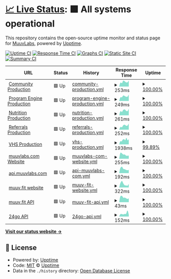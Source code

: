 # [📈 Live Status](https://muuvlabs-upptime.github.io/muuvlabs-upptime/): <!--live status--> **🟩 All systems operational**

This repository contains the open-source uptime monitor and status page for [MuuvLabs](https://muuvlabs.com), powered by [Upptime](https://github.com/upptime/upptime).

[![Uptime CI](https://github.com/muuvlabs-upptime/muuvlabs-upptime/workflows/Uptime%20CI/badge.svg)](https://github.com/muuvlabs-upptime/muuvlabs-upptime/actions?query=workflow%3A%22Uptime+CI%22)
[![Response Time CI](https://github.com/muuvlabs-upptime/muuvlabs-upptime/workflows/Response%20Time%20CI/badge.svg)](https://github.com/muuvlabs-upptime/muuvlabs-upptime/actions?query=workflow%3A%22Response+Time+CI%22)
[![Graphs CI](https://github.com/muuvlabs-upptime/muuvlabs-upptime/workflows/Graphs%20CI/badge.svg)](https://github.com/muuvlabs-upptime/muuvlabs-upptime/actions?query=workflow%3A%22Graphs+CI%22)
[![Static Site CI](https://github.com/muuvlabs-upptime/muuvlabs-upptime/workflows/Static%20Site%20CI/badge.svg)](https://github.com/muuvlabs-upptime/muuvlabs-upptime/actions?query=workflow%3A%22Static+Site+CI%22)
[![Summary CI](https://github.com/muuvlabs-upptime/muuvlabs-upptime/workflows/Summary%20CI/badge.svg)](https://github.com/muuvlabs-upptime/muuvlabs-upptime/actions?query=workflow%3A%22Summary+CI%22)

<!--start: status pages-->
<!-- This summary is generated by Upptime (https://github.com/upptime/upptime) -->
<!-- Do not edit this manually, your changes will be overwritten -->
<!-- prettier-ignore -->
| URL | Status | History | Response Time | Uptime |
| --- | ------ | ------- | ------------- | ------ |
| <img alt="" src="https://icons.duckduckgo.com/ip3/community.sebrands.com.ico" height="13"> [Community Production](https://community.sebrands.com/community/_healthz) | 🟩 Up | [community-production.yml](https://github.com/muuvlabs-upptime/muuvlabs-upptime/commits/HEAD/history/community-production.yml) | <details><summary><img alt="Response time graph" src="./graphs/community-production/response-time-week.png" height="20"> 253ms</summary><br><a href="https://muuvlabs-upptime.github.io/muuvlabs-upptime/history/community-production"><img alt="Response time 298" src="https://img.shields.io/endpoint?url=https%3A%2F%2Fraw.githubusercontent.com%2Fmuuvlabs-upptime%2Fmuuvlabs-upptime%2FHEAD%2Fapi%2Fcommunity-production%2Fresponse-time.json"></a><br><a href="https://muuvlabs-upptime.github.io/muuvlabs-upptime/history/community-production"><img alt="24-hour response time 321" src="https://img.shields.io/endpoint?url=https%3A%2F%2Fraw.githubusercontent.com%2Fmuuvlabs-upptime%2Fmuuvlabs-upptime%2FHEAD%2Fapi%2Fcommunity-production%2Fresponse-time-day.json"></a><br><a href="https://muuvlabs-upptime.github.io/muuvlabs-upptime/history/community-production"><img alt="7-day response time 253" src="https://img.shields.io/endpoint?url=https%3A%2F%2Fraw.githubusercontent.com%2Fmuuvlabs-upptime%2Fmuuvlabs-upptime%2FHEAD%2Fapi%2Fcommunity-production%2Fresponse-time-week.json"></a><br><a href="https://muuvlabs-upptime.github.io/muuvlabs-upptime/history/community-production"><img alt="30-day response time 281" src="https://img.shields.io/endpoint?url=https%3A%2F%2Fraw.githubusercontent.com%2Fmuuvlabs-upptime%2Fmuuvlabs-upptime%2FHEAD%2Fapi%2Fcommunity-production%2Fresponse-time-month.json"></a><br><a href="https://muuvlabs-upptime.github.io/muuvlabs-upptime/history/community-production"><img alt="1-year response time 298" src="https://img.shields.io/endpoint?url=https%3A%2F%2Fraw.githubusercontent.com%2Fmuuvlabs-upptime%2Fmuuvlabs-upptime%2FHEAD%2Fapi%2Fcommunity-production%2Fresponse-time-year.json"></a></details> | <details><summary><a href="https://muuvlabs-upptime.github.io/muuvlabs-upptime/history/community-production">100.00%</a></summary><a href="https://muuvlabs-upptime.github.io/muuvlabs-upptime/history/community-production"><img alt="All-time uptime 100.00%" src="https://img.shields.io/endpoint?url=https%3A%2F%2Fraw.githubusercontent.com%2Fmuuvlabs-upptime%2Fmuuvlabs-upptime%2FHEAD%2Fapi%2Fcommunity-production%2Fuptime.json"></a><br><a href="https://muuvlabs-upptime.github.io/muuvlabs-upptime/history/community-production"><img alt="24-hour uptime 100.00%" src="https://img.shields.io/endpoint?url=https%3A%2F%2Fraw.githubusercontent.com%2Fmuuvlabs-upptime%2Fmuuvlabs-upptime%2FHEAD%2Fapi%2Fcommunity-production%2Fuptime-day.json"></a><br><a href="https://muuvlabs-upptime.github.io/muuvlabs-upptime/history/community-production"><img alt="7-day uptime 100.00%" src="https://img.shields.io/endpoint?url=https%3A%2F%2Fraw.githubusercontent.com%2Fmuuvlabs-upptime%2Fmuuvlabs-upptime%2FHEAD%2Fapi%2Fcommunity-production%2Fuptime-week.json"></a><br><a href="https://muuvlabs-upptime.github.io/muuvlabs-upptime/history/community-production"><img alt="30-day uptime 100.00%" src="https://img.shields.io/endpoint?url=https%3A%2F%2Fraw.githubusercontent.com%2Fmuuvlabs-upptime%2Fmuuvlabs-upptime%2FHEAD%2Fapi%2Fcommunity-production%2Fuptime-month.json"></a><br><a href="https://muuvlabs-upptime.github.io/muuvlabs-upptime/history/community-production"><img alt="1-year uptime 100.00%" src="https://img.shields.io/endpoint?url=https%3A%2F%2Fraw.githubusercontent.com%2Fmuuvlabs-upptime%2Fmuuvlabs-upptime%2FHEAD%2Fapi%2Fcommunity-production%2Fuptime-year.json"></a></details>
| <img alt="" src="https://icons.duckduckgo.com/ip3/pe.sebrands.com.ico" height="13"> [Program Engine Production](https://pe.sebrands.com/pe/_healthz) | 🟩 Up | [program-engine-production.yml](https://github.com/muuvlabs-upptime/muuvlabs-upptime/commits/HEAD/history/program-engine-production.yml) | <details><summary><img alt="Response time graph" src="./graphs/program-engine-production/response-time-week.png" height="20"> 249ms</summary><br><a href="https://muuvlabs-upptime.github.io/muuvlabs-upptime/history/program-engine-production"><img alt="Response time 332" src="https://img.shields.io/endpoint?url=https%3A%2F%2Fraw.githubusercontent.com%2Fmuuvlabs-upptime%2Fmuuvlabs-upptime%2FHEAD%2Fapi%2Fprogram-engine-production%2Fresponse-time.json"></a><br><a href="https://muuvlabs-upptime.github.io/muuvlabs-upptime/history/program-engine-production"><img alt="24-hour response time 338" src="https://img.shields.io/endpoint?url=https%3A%2F%2Fraw.githubusercontent.com%2Fmuuvlabs-upptime%2Fmuuvlabs-upptime%2FHEAD%2Fapi%2Fprogram-engine-production%2Fresponse-time-day.json"></a><br><a href="https://muuvlabs-upptime.github.io/muuvlabs-upptime/history/program-engine-production"><img alt="7-day response time 249" src="https://img.shields.io/endpoint?url=https%3A%2F%2Fraw.githubusercontent.com%2Fmuuvlabs-upptime%2Fmuuvlabs-upptime%2FHEAD%2Fapi%2Fprogram-engine-production%2Fresponse-time-week.json"></a><br><a href="https://muuvlabs-upptime.github.io/muuvlabs-upptime/history/program-engine-production"><img alt="30-day response time 282" src="https://img.shields.io/endpoint?url=https%3A%2F%2Fraw.githubusercontent.com%2Fmuuvlabs-upptime%2Fmuuvlabs-upptime%2FHEAD%2Fapi%2Fprogram-engine-production%2Fresponse-time-month.json"></a><br><a href="https://muuvlabs-upptime.github.io/muuvlabs-upptime/history/program-engine-production"><img alt="1-year response time 332" src="https://img.shields.io/endpoint?url=https%3A%2F%2Fraw.githubusercontent.com%2Fmuuvlabs-upptime%2Fmuuvlabs-upptime%2FHEAD%2Fapi%2Fprogram-engine-production%2Fresponse-time-year.json"></a></details> | <details><summary><a href="https://muuvlabs-upptime.github.io/muuvlabs-upptime/history/program-engine-production">100.00%</a></summary><a href="https://muuvlabs-upptime.github.io/muuvlabs-upptime/history/program-engine-production"><img alt="All-time uptime 100.00%" src="https://img.shields.io/endpoint?url=https%3A%2F%2Fraw.githubusercontent.com%2Fmuuvlabs-upptime%2Fmuuvlabs-upptime%2FHEAD%2Fapi%2Fprogram-engine-production%2Fuptime.json"></a><br><a href="https://muuvlabs-upptime.github.io/muuvlabs-upptime/history/program-engine-production"><img alt="24-hour uptime 100.00%" src="https://img.shields.io/endpoint?url=https%3A%2F%2Fraw.githubusercontent.com%2Fmuuvlabs-upptime%2Fmuuvlabs-upptime%2FHEAD%2Fapi%2Fprogram-engine-production%2Fuptime-day.json"></a><br><a href="https://muuvlabs-upptime.github.io/muuvlabs-upptime/history/program-engine-production"><img alt="7-day uptime 100.00%" src="https://img.shields.io/endpoint?url=https%3A%2F%2Fraw.githubusercontent.com%2Fmuuvlabs-upptime%2Fmuuvlabs-upptime%2FHEAD%2Fapi%2Fprogram-engine-production%2Fuptime-week.json"></a><br><a href="https://muuvlabs-upptime.github.io/muuvlabs-upptime/history/program-engine-production"><img alt="30-day uptime 100.00%" src="https://img.shields.io/endpoint?url=https%3A%2F%2Fraw.githubusercontent.com%2Fmuuvlabs-upptime%2Fmuuvlabs-upptime%2FHEAD%2Fapi%2Fprogram-engine-production%2Fuptime-month.json"></a><br><a href="https://muuvlabs-upptime.github.io/muuvlabs-upptime/history/program-engine-production"><img alt="1-year uptime 100.00%" src="https://img.shields.io/endpoint?url=https%3A%2F%2Fraw.githubusercontent.com%2Fmuuvlabs-upptime%2Fmuuvlabs-upptime%2FHEAD%2Fapi%2Fprogram-engine-production%2Fuptime-year.json"></a></details>
| <img alt="" src="https://icons.duckduckgo.com/ip3/nutrition.sebrands.com.ico" height="13"> [Nutrition Production](https://nutrition.sebrands.com/nutrition/_healthz) | 🟩 Up | [nutrition-production.yml](https://github.com/muuvlabs-upptime/muuvlabs-upptime/commits/HEAD/history/nutrition-production.yml) | <details><summary><img alt="Response time graph" src="./graphs/nutrition-production/response-time-week.png" height="20"> 261ms</summary><br><a href="https://muuvlabs-upptime.github.io/muuvlabs-upptime/history/nutrition-production"><img alt="Response time 317" src="https://img.shields.io/endpoint?url=https%3A%2F%2Fraw.githubusercontent.com%2Fmuuvlabs-upptime%2Fmuuvlabs-upptime%2FHEAD%2Fapi%2Fnutrition-production%2Fresponse-time.json"></a><br><a href="https://muuvlabs-upptime.github.io/muuvlabs-upptime/history/nutrition-production"><img alt="24-hour response time 350" src="https://img.shields.io/endpoint?url=https%3A%2F%2Fraw.githubusercontent.com%2Fmuuvlabs-upptime%2Fmuuvlabs-upptime%2FHEAD%2Fapi%2Fnutrition-production%2Fresponse-time-day.json"></a><br><a href="https://muuvlabs-upptime.github.io/muuvlabs-upptime/history/nutrition-production"><img alt="7-day response time 261" src="https://img.shields.io/endpoint?url=https%3A%2F%2Fraw.githubusercontent.com%2Fmuuvlabs-upptime%2Fmuuvlabs-upptime%2FHEAD%2Fapi%2Fnutrition-production%2Fresponse-time-week.json"></a><br><a href="https://muuvlabs-upptime.github.io/muuvlabs-upptime/history/nutrition-production"><img alt="30-day response time 285" src="https://img.shields.io/endpoint?url=https%3A%2F%2Fraw.githubusercontent.com%2Fmuuvlabs-upptime%2Fmuuvlabs-upptime%2FHEAD%2Fapi%2Fnutrition-production%2Fresponse-time-month.json"></a><br><a href="https://muuvlabs-upptime.github.io/muuvlabs-upptime/history/nutrition-production"><img alt="1-year response time 317" src="https://img.shields.io/endpoint?url=https%3A%2F%2Fraw.githubusercontent.com%2Fmuuvlabs-upptime%2Fmuuvlabs-upptime%2FHEAD%2Fapi%2Fnutrition-production%2Fresponse-time-year.json"></a></details> | <details><summary><a href="https://muuvlabs-upptime.github.io/muuvlabs-upptime/history/nutrition-production">100.00%</a></summary><a href="https://muuvlabs-upptime.github.io/muuvlabs-upptime/history/nutrition-production"><img alt="All-time uptime 99.99%" src="https://img.shields.io/endpoint?url=https%3A%2F%2Fraw.githubusercontent.com%2Fmuuvlabs-upptime%2Fmuuvlabs-upptime%2FHEAD%2Fapi%2Fnutrition-production%2Fuptime.json"></a><br><a href="https://muuvlabs-upptime.github.io/muuvlabs-upptime/history/nutrition-production"><img alt="24-hour uptime 100.00%" src="https://img.shields.io/endpoint?url=https%3A%2F%2Fraw.githubusercontent.com%2Fmuuvlabs-upptime%2Fmuuvlabs-upptime%2FHEAD%2Fapi%2Fnutrition-production%2Fuptime-day.json"></a><br><a href="https://muuvlabs-upptime.github.io/muuvlabs-upptime/history/nutrition-production"><img alt="7-day uptime 100.00%" src="https://img.shields.io/endpoint?url=https%3A%2F%2Fraw.githubusercontent.com%2Fmuuvlabs-upptime%2Fmuuvlabs-upptime%2FHEAD%2Fapi%2Fnutrition-production%2Fuptime-week.json"></a><br><a href="https://muuvlabs-upptime.github.io/muuvlabs-upptime/history/nutrition-production"><img alt="30-day uptime 100.00%" src="https://img.shields.io/endpoint?url=https%3A%2F%2Fraw.githubusercontent.com%2Fmuuvlabs-upptime%2Fmuuvlabs-upptime%2FHEAD%2Fapi%2Fnutrition-production%2Fuptime-month.json"></a><br><a href="https://muuvlabs-upptime.github.io/muuvlabs-upptime/history/nutrition-production"><img alt="1-year uptime 99.99%" src="https://img.shields.io/endpoint?url=https%3A%2F%2Fraw.githubusercontent.com%2Fmuuvlabs-upptime%2Fmuuvlabs-upptime%2FHEAD%2Fapi%2Fnutrition-production%2Fuptime-year.json"></a></details>
| <img alt="" src="https://icons.duckduckgo.com/ip3/referrals.sebrands.com.ico" height="13"> [Referrals Production](https://referrals.sebrands.com/referrals/scripts/landing.js) | 🟩 Up | [referrals-production.yml](https://github.com/muuvlabs-upptime/muuvlabs-upptime/commits/HEAD/history/referrals-production.yml) | <details><summary><img alt="Response time graph" src="./graphs/referrals-production/response-time-week.png" height="20"> 252ms</summary><br><a href="https://muuvlabs-upptime.github.io/muuvlabs-upptime/history/referrals-production"><img alt="Response time 336" src="https://img.shields.io/endpoint?url=https%3A%2F%2Fraw.githubusercontent.com%2Fmuuvlabs-upptime%2Fmuuvlabs-upptime%2FHEAD%2Fapi%2Freferrals-production%2Fresponse-time.json"></a><br><a href="https://muuvlabs-upptime.github.io/muuvlabs-upptime/history/referrals-production"><img alt="24-hour response time 375" src="https://img.shields.io/endpoint?url=https%3A%2F%2Fraw.githubusercontent.com%2Fmuuvlabs-upptime%2Fmuuvlabs-upptime%2FHEAD%2Fapi%2Freferrals-production%2Fresponse-time-day.json"></a><br><a href="https://muuvlabs-upptime.github.io/muuvlabs-upptime/history/referrals-production"><img alt="7-day response time 252" src="https://img.shields.io/endpoint?url=https%3A%2F%2Fraw.githubusercontent.com%2Fmuuvlabs-upptime%2Fmuuvlabs-upptime%2FHEAD%2Fapi%2Freferrals-production%2Fresponse-time-week.json"></a><br><a href="https://muuvlabs-upptime.github.io/muuvlabs-upptime/history/referrals-production"><img alt="30-day response time 293" src="https://img.shields.io/endpoint?url=https%3A%2F%2Fraw.githubusercontent.com%2Fmuuvlabs-upptime%2Fmuuvlabs-upptime%2FHEAD%2Fapi%2Freferrals-production%2Fresponse-time-month.json"></a><br><a href="https://muuvlabs-upptime.github.io/muuvlabs-upptime/history/referrals-production"><img alt="1-year response time 336" src="https://img.shields.io/endpoint?url=https%3A%2F%2Fraw.githubusercontent.com%2Fmuuvlabs-upptime%2Fmuuvlabs-upptime%2FHEAD%2Fapi%2Freferrals-production%2Fresponse-time-year.json"></a></details> | <details><summary><a href="https://muuvlabs-upptime.github.io/muuvlabs-upptime/history/referrals-production">100.00%</a></summary><a href="https://muuvlabs-upptime.github.io/muuvlabs-upptime/history/referrals-production"><img alt="All-time uptime 99.94%" src="https://img.shields.io/endpoint?url=https%3A%2F%2Fraw.githubusercontent.com%2Fmuuvlabs-upptime%2Fmuuvlabs-upptime%2FHEAD%2Fapi%2Freferrals-production%2Fuptime.json"></a><br><a href="https://muuvlabs-upptime.github.io/muuvlabs-upptime/history/referrals-production"><img alt="24-hour uptime 100.00%" src="https://img.shields.io/endpoint?url=https%3A%2F%2Fraw.githubusercontent.com%2Fmuuvlabs-upptime%2Fmuuvlabs-upptime%2FHEAD%2Fapi%2Freferrals-production%2Fuptime-day.json"></a><br><a href="https://muuvlabs-upptime.github.io/muuvlabs-upptime/history/referrals-production"><img alt="7-day uptime 100.00%" src="https://img.shields.io/endpoint?url=https%3A%2F%2Fraw.githubusercontent.com%2Fmuuvlabs-upptime%2Fmuuvlabs-upptime%2FHEAD%2Fapi%2Freferrals-production%2Fuptime-week.json"></a><br><a href="https://muuvlabs-upptime.github.io/muuvlabs-upptime/history/referrals-production"><img alt="30-day uptime 100.00%" src="https://img.shields.io/endpoint?url=https%3A%2F%2Fraw.githubusercontent.com%2Fmuuvlabs-upptime%2Fmuuvlabs-upptime%2FHEAD%2Fapi%2Freferrals-production%2Fuptime-month.json"></a><br><a href="https://muuvlabs-upptime.github.io/muuvlabs-upptime/history/referrals-production"><img alt="1-year uptime 99.94%" src="https://img.shields.io/endpoint?url=https%3A%2F%2Fraw.githubusercontent.com%2Fmuuvlabs-upptime%2Fmuuvlabs-upptime%2FHEAD%2Fapi%2Freferrals-production%2Fuptime-year.json"></a></details>
| <img alt="" src="https://icons.duckduckgo.com/ip3/vhs.sebrands.com.ico" height="13"> [VHS Production](https://vhs.sebrands.com/vhs/episodes) | 🟩 Up | [vhs-production.yml](https://github.com/muuvlabs-upptime/muuvlabs-upptime/commits/HEAD/history/vhs-production.yml) | <details><summary><img alt="Response time graph" src="./graphs/vhs-production/response-time-week.png" height="20"> 1938ms</summary><br><a href="https://muuvlabs-upptime.github.io/muuvlabs-upptime/history/vhs-production"><img alt="Response time 377" src="https://img.shields.io/endpoint?url=https%3A%2F%2Fraw.githubusercontent.com%2Fmuuvlabs-upptime%2Fmuuvlabs-upptime%2FHEAD%2Fapi%2Fvhs-production%2Fresponse-time.json"></a><br><a href="https://muuvlabs-upptime.github.io/muuvlabs-upptime/history/vhs-production"><img alt="24-hour response time 5521" src="https://img.shields.io/endpoint?url=https%3A%2F%2Fraw.githubusercontent.com%2Fmuuvlabs-upptime%2Fmuuvlabs-upptime%2FHEAD%2Fapi%2Fvhs-production%2Fresponse-time-day.json"></a><br><a href="https://muuvlabs-upptime.github.io/muuvlabs-upptime/history/vhs-production"><img alt="7-day response time 1938" src="https://img.shields.io/endpoint?url=https%3A%2F%2Fraw.githubusercontent.com%2Fmuuvlabs-upptime%2Fmuuvlabs-upptime%2FHEAD%2Fapi%2Fvhs-production%2Fresponse-time-week.json"></a><br><a href="https://muuvlabs-upptime.github.io/muuvlabs-upptime/history/vhs-production"><img alt="30-day response time 847" src="https://img.shields.io/endpoint?url=https%3A%2F%2Fraw.githubusercontent.com%2Fmuuvlabs-upptime%2Fmuuvlabs-upptime%2FHEAD%2Fapi%2Fvhs-production%2Fresponse-time-month.json"></a><br><a href="https://muuvlabs-upptime.github.io/muuvlabs-upptime/history/vhs-production"><img alt="1-year response time 377" src="https://img.shields.io/endpoint?url=https%3A%2F%2Fraw.githubusercontent.com%2Fmuuvlabs-upptime%2Fmuuvlabs-upptime%2FHEAD%2Fapi%2Fvhs-production%2Fresponse-time-year.json"></a></details> | <details><summary><a href="https://muuvlabs-upptime.github.io/muuvlabs-upptime/history/vhs-production">99.89%</a></summary><a href="https://muuvlabs-upptime.github.io/muuvlabs-upptime/history/vhs-production"><img alt="All-time uptime 100.00%" src="https://img.shields.io/endpoint?url=https%3A%2F%2Fraw.githubusercontent.com%2Fmuuvlabs-upptime%2Fmuuvlabs-upptime%2FHEAD%2Fapi%2Fvhs-production%2Fuptime.json"></a><br><a href="https://muuvlabs-upptime.github.io/muuvlabs-upptime/history/vhs-production"><img alt="24-hour uptime 99.22%" src="https://img.shields.io/endpoint?url=https%3A%2F%2Fraw.githubusercontent.com%2Fmuuvlabs-upptime%2Fmuuvlabs-upptime%2FHEAD%2Fapi%2Fvhs-production%2Fuptime-day.json"></a><br><a href="https://muuvlabs-upptime.github.io/muuvlabs-upptime/history/vhs-production"><img alt="7-day uptime 99.89%" src="https://img.shields.io/endpoint?url=https%3A%2F%2Fraw.githubusercontent.com%2Fmuuvlabs-upptime%2Fmuuvlabs-upptime%2FHEAD%2Fapi%2Fvhs-production%2Fuptime-week.json"></a><br><a href="https://muuvlabs-upptime.github.io/muuvlabs-upptime/history/vhs-production"><img alt="30-day uptime 99.97%" src="https://img.shields.io/endpoint?url=https%3A%2F%2Fraw.githubusercontent.com%2Fmuuvlabs-upptime%2Fmuuvlabs-upptime%2FHEAD%2Fapi%2Fvhs-production%2Fuptime-month.json"></a><br><a href="https://muuvlabs-upptime.github.io/muuvlabs-upptime/history/vhs-production"><img alt="1-year uptime 100.00%" src="https://img.shields.io/endpoint?url=https%3A%2F%2Fraw.githubusercontent.com%2Fmuuvlabs-upptime%2Fmuuvlabs-upptime%2FHEAD%2Fapi%2Fvhs-production%2Fuptime-year.json"></a></details>
| <img alt="" src="https://icons.duckduckgo.com/ip3/muuvlabs.com.ico" height="13"> [muuvlabs.com Website](https://muuvlabs.com/) | 🟩 Up | [muuvlabs-com-website.yml](https://github.com/muuvlabs-upptime/muuvlabs-upptime/commits/HEAD/history/muuvlabs-com-website.yml) | <details><summary><img alt="Response time graph" src="./graphs/muuvlabs-com-website/response-time-week.png" height="20"> 255ms</summary><br><a href="https://muuvlabs-upptime.github.io/muuvlabs-upptime/history/muuvlabs-com-website"><img alt="Response time 268" src="https://img.shields.io/endpoint?url=https%3A%2F%2Fraw.githubusercontent.com%2Fmuuvlabs-upptime%2Fmuuvlabs-upptime%2FHEAD%2Fapi%2Fmuuvlabs-com-website%2Fresponse-time.json"></a><br><a href="https://muuvlabs-upptime.github.io/muuvlabs-upptime/history/muuvlabs-com-website"><img alt="24-hour response time 194" src="https://img.shields.io/endpoint?url=https%3A%2F%2Fraw.githubusercontent.com%2Fmuuvlabs-upptime%2Fmuuvlabs-upptime%2FHEAD%2Fapi%2Fmuuvlabs-com-website%2Fresponse-time-day.json"></a><br><a href="https://muuvlabs-upptime.github.io/muuvlabs-upptime/history/muuvlabs-com-website"><img alt="7-day response time 255" src="https://img.shields.io/endpoint?url=https%3A%2F%2Fraw.githubusercontent.com%2Fmuuvlabs-upptime%2Fmuuvlabs-upptime%2FHEAD%2Fapi%2Fmuuvlabs-com-website%2Fresponse-time-week.json"></a><br><a href="https://muuvlabs-upptime.github.io/muuvlabs-upptime/history/muuvlabs-com-website"><img alt="30-day response time 270" src="https://img.shields.io/endpoint?url=https%3A%2F%2Fraw.githubusercontent.com%2Fmuuvlabs-upptime%2Fmuuvlabs-upptime%2FHEAD%2Fapi%2Fmuuvlabs-com-website%2Fresponse-time-month.json"></a><br><a href="https://muuvlabs-upptime.github.io/muuvlabs-upptime/history/muuvlabs-com-website"><img alt="1-year response time 268" src="https://img.shields.io/endpoint?url=https%3A%2F%2Fraw.githubusercontent.com%2Fmuuvlabs-upptime%2Fmuuvlabs-upptime%2FHEAD%2Fapi%2Fmuuvlabs-com-website%2Fresponse-time-year.json"></a></details> | <details><summary><a href="https://muuvlabs-upptime.github.io/muuvlabs-upptime/history/muuvlabs-com-website">100.00%</a></summary><a href="https://muuvlabs-upptime.github.io/muuvlabs-upptime/history/muuvlabs-com-website"><img alt="All-time uptime 100.00%" src="https://img.shields.io/endpoint?url=https%3A%2F%2Fraw.githubusercontent.com%2Fmuuvlabs-upptime%2Fmuuvlabs-upptime%2FHEAD%2Fapi%2Fmuuvlabs-com-website%2Fuptime.json"></a><br><a href="https://muuvlabs-upptime.github.io/muuvlabs-upptime/history/muuvlabs-com-website"><img alt="24-hour uptime 100.00%" src="https://img.shields.io/endpoint?url=https%3A%2F%2Fraw.githubusercontent.com%2Fmuuvlabs-upptime%2Fmuuvlabs-upptime%2FHEAD%2Fapi%2Fmuuvlabs-com-website%2Fuptime-day.json"></a><br><a href="https://muuvlabs-upptime.github.io/muuvlabs-upptime/history/muuvlabs-com-website"><img alt="7-day uptime 100.00%" src="https://img.shields.io/endpoint?url=https%3A%2F%2Fraw.githubusercontent.com%2Fmuuvlabs-upptime%2Fmuuvlabs-upptime%2FHEAD%2Fapi%2Fmuuvlabs-com-website%2Fuptime-week.json"></a><br><a href="https://muuvlabs-upptime.github.io/muuvlabs-upptime/history/muuvlabs-com-website"><img alt="30-day uptime 100.00%" src="https://img.shields.io/endpoint?url=https%3A%2F%2Fraw.githubusercontent.com%2Fmuuvlabs-upptime%2Fmuuvlabs-upptime%2FHEAD%2Fapi%2Fmuuvlabs-com-website%2Fuptime-month.json"></a><br><a href="https://muuvlabs-upptime.github.io/muuvlabs-upptime/history/muuvlabs-com-website"><img alt="1-year uptime 100.00%" src="https://img.shields.io/endpoint?url=https%3A%2F%2Fraw.githubusercontent.com%2Fmuuvlabs-upptime%2Fmuuvlabs-upptime%2FHEAD%2Fapi%2Fmuuvlabs-com-website%2Fuptime-year.json"></a></details>
| <img alt="" src="https://icons.duckduckgo.com/ip3/api.muuvlabs.com.ico" height="13"> [api.muuvlabs.com](https://api.muuvlabs.com/) | 🟩 Up | [api-muuvlabs-com.yml](https://github.com/muuvlabs-upptime/muuvlabs-upptime/commits/HEAD/history/api-muuvlabs-com.yml) | <details><summary><img alt="Response time graph" src="./graphs/api-muuvlabs-com/response-time-week.png" height="20"> 192ms</summary><br><a href="https://muuvlabs-upptime.github.io/muuvlabs-upptime/history/api-muuvlabs-com"><img alt="Response time 197" src="https://img.shields.io/endpoint?url=https%3A%2F%2Fraw.githubusercontent.com%2Fmuuvlabs-upptime%2Fmuuvlabs-upptime%2FHEAD%2Fapi%2Fapi-muuvlabs-com%2Fresponse-time.json"></a><br><a href="https://muuvlabs-upptime.github.io/muuvlabs-upptime/history/api-muuvlabs-com"><img alt="24-hour response time 147" src="https://img.shields.io/endpoint?url=https%3A%2F%2Fraw.githubusercontent.com%2Fmuuvlabs-upptime%2Fmuuvlabs-upptime%2FHEAD%2Fapi%2Fapi-muuvlabs-com%2Fresponse-time-day.json"></a><br><a href="https://muuvlabs-upptime.github.io/muuvlabs-upptime/history/api-muuvlabs-com"><img alt="7-day response time 192" src="https://img.shields.io/endpoint?url=https%3A%2F%2Fraw.githubusercontent.com%2Fmuuvlabs-upptime%2Fmuuvlabs-upptime%2FHEAD%2Fapi%2Fapi-muuvlabs-com%2Fresponse-time-week.json"></a><br><a href="https://muuvlabs-upptime.github.io/muuvlabs-upptime/history/api-muuvlabs-com"><img alt="30-day response time 198" src="https://img.shields.io/endpoint?url=https%3A%2F%2Fraw.githubusercontent.com%2Fmuuvlabs-upptime%2Fmuuvlabs-upptime%2FHEAD%2Fapi%2Fapi-muuvlabs-com%2Fresponse-time-month.json"></a><br><a href="https://muuvlabs-upptime.github.io/muuvlabs-upptime/history/api-muuvlabs-com"><img alt="1-year response time 197" src="https://img.shields.io/endpoint?url=https%3A%2F%2Fraw.githubusercontent.com%2Fmuuvlabs-upptime%2Fmuuvlabs-upptime%2FHEAD%2Fapi%2Fapi-muuvlabs-com%2Fresponse-time-year.json"></a></details> | <details><summary><a href="https://muuvlabs-upptime.github.io/muuvlabs-upptime/history/api-muuvlabs-com">100.00%</a></summary><a href="https://muuvlabs-upptime.github.io/muuvlabs-upptime/history/api-muuvlabs-com"><img alt="All-time uptime 100.00%" src="https://img.shields.io/endpoint?url=https%3A%2F%2Fraw.githubusercontent.com%2Fmuuvlabs-upptime%2Fmuuvlabs-upptime%2FHEAD%2Fapi%2Fapi-muuvlabs-com%2Fuptime.json"></a><br><a href="https://muuvlabs-upptime.github.io/muuvlabs-upptime/history/api-muuvlabs-com"><img alt="24-hour uptime 100.00%" src="https://img.shields.io/endpoint?url=https%3A%2F%2Fraw.githubusercontent.com%2Fmuuvlabs-upptime%2Fmuuvlabs-upptime%2FHEAD%2Fapi%2Fapi-muuvlabs-com%2Fuptime-day.json"></a><br><a href="https://muuvlabs-upptime.github.io/muuvlabs-upptime/history/api-muuvlabs-com"><img alt="7-day uptime 100.00%" src="https://img.shields.io/endpoint?url=https%3A%2F%2Fraw.githubusercontent.com%2Fmuuvlabs-upptime%2Fmuuvlabs-upptime%2FHEAD%2Fapi%2Fapi-muuvlabs-com%2Fuptime-week.json"></a><br><a href="https://muuvlabs-upptime.github.io/muuvlabs-upptime/history/api-muuvlabs-com"><img alt="30-day uptime 100.00%" src="https://img.shields.io/endpoint?url=https%3A%2F%2Fraw.githubusercontent.com%2Fmuuvlabs-upptime%2Fmuuvlabs-upptime%2FHEAD%2Fapi%2Fapi-muuvlabs-com%2Fuptime-month.json"></a><br><a href="https://muuvlabs-upptime.github.io/muuvlabs-upptime/history/api-muuvlabs-com"><img alt="1-year uptime 100.00%" src="https://img.shields.io/endpoint?url=https%3A%2F%2Fraw.githubusercontent.com%2Fmuuvlabs-upptime%2Fmuuvlabs-upptime%2FHEAD%2Fapi%2Fapi-muuvlabs-com%2Fuptime-year.json"></a></details>
| <img alt="" src="https://icons.duckduckgo.com/ip3/muuv.fit.ico" height="13"> [muuv.fit website](https://muuv.fit/) | 🟩 Up | [muuv-fit-website.yml](https://github.com/muuvlabs-upptime/muuvlabs-upptime/commits/HEAD/history/muuv-fit-website.yml) | <details><summary><img alt="Response time graph" src="./graphs/muuv-fit-website/response-time-week.png" height="20"> 322ms</summary><br><a href="https://muuvlabs-upptime.github.io/muuvlabs-upptime/history/muuv-fit-website"><img alt="Response time 364" src="https://img.shields.io/endpoint?url=https%3A%2F%2Fraw.githubusercontent.com%2Fmuuvlabs-upptime%2Fmuuvlabs-upptime%2FHEAD%2Fapi%2Fmuuv-fit-website%2Fresponse-time.json"></a><br><a href="https://muuvlabs-upptime.github.io/muuvlabs-upptime/history/muuv-fit-website"><img alt="24-hour response time 315" src="https://img.shields.io/endpoint?url=https%3A%2F%2Fraw.githubusercontent.com%2Fmuuvlabs-upptime%2Fmuuvlabs-upptime%2FHEAD%2Fapi%2Fmuuv-fit-website%2Fresponse-time-day.json"></a><br><a href="https://muuvlabs-upptime.github.io/muuvlabs-upptime/history/muuv-fit-website"><img alt="7-day response time 322" src="https://img.shields.io/endpoint?url=https%3A%2F%2Fraw.githubusercontent.com%2Fmuuvlabs-upptime%2Fmuuvlabs-upptime%2FHEAD%2Fapi%2Fmuuv-fit-website%2Fresponse-time-week.json"></a><br><a href="https://muuvlabs-upptime.github.io/muuvlabs-upptime/history/muuv-fit-website"><img alt="30-day response time 387" src="https://img.shields.io/endpoint?url=https%3A%2F%2Fraw.githubusercontent.com%2Fmuuvlabs-upptime%2Fmuuvlabs-upptime%2FHEAD%2Fapi%2Fmuuv-fit-website%2Fresponse-time-month.json"></a><br><a href="https://muuvlabs-upptime.github.io/muuvlabs-upptime/history/muuv-fit-website"><img alt="1-year response time 364" src="https://img.shields.io/endpoint?url=https%3A%2F%2Fraw.githubusercontent.com%2Fmuuvlabs-upptime%2Fmuuvlabs-upptime%2FHEAD%2Fapi%2Fmuuv-fit-website%2Fresponse-time-year.json"></a></details> | <details><summary><a href="https://muuvlabs-upptime.github.io/muuvlabs-upptime/history/muuv-fit-website">100.00%</a></summary><a href="https://muuvlabs-upptime.github.io/muuvlabs-upptime/history/muuv-fit-website"><img alt="All-time uptime 99.99%" src="https://img.shields.io/endpoint?url=https%3A%2F%2Fraw.githubusercontent.com%2Fmuuvlabs-upptime%2Fmuuvlabs-upptime%2FHEAD%2Fapi%2Fmuuv-fit-website%2Fuptime.json"></a><br><a href="https://muuvlabs-upptime.github.io/muuvlabs-upptime/history/muuv-fit-website"><img alt="24-hour uptime 100.00%" src="https://img.shields.io/endpoint?url=https%3A%2F%2Fraw.githubusercontent.com%2Fmuuvlabs-upptime%2Fmuuvlabs-upptime%2FHEAD%2Fapi%2Fmuuv-fit-website%2Fuptime-day.json"></a><br><a href="https://muuvlabs-upptime.github.io/muuvlabs-upptime/history/muuv-fit-website"><img alt="7-day uptime 100.00%" src="https://img.shields.io/endpoint?url=https%3A%2F%2Fraw.githubusercontent.com%2Fmuuvlabs-upptime%2Fmuuvlabs-upptime%2FHEAD%2Fapi%2Fmuuv-fit-website%2Fuptime-week.json"></a><br><a href="https://muuvlabs-upptime.github.io/muuvlabs-upptime/history/muuv-fit-website"><img alt="30-day uptime 100.00%" src="https://img.shields.io/endpoint?url=https%3A%2F%2Fraw.githubusercontent.com%2Fmuuvlabs-upptime%2Fmuuvlabs-upptime%2FHEAD%2Fapi%2Fmuuv-fit-website%2Fuptime-month.json"></a><br><a href="https://muuvlabs-upptime.github.io/muuvlabs-upptime/history/muuv-fit-website"><img alt="1-year uptime 99.99%" src="https://img.shields.io/endpoint?url=https%3A%2F%2Fraw.githubusercontent.com%2Fmuuvlabs-upptime%2Fmuuvlabs-upptime%2FHEAD%2Fapi%2Fmuuv-fit-website%2Fuptime-year.json"></a></details>
| <img alt="" src="https://icons.duckduckgo.com/ip3/muuv.fit.ico" height="13"> [muuv.fit API](https://muuv.fit/api/users/me) | 🟩 Up | [muuv-fit-api.yml](https://github.com/muuvlabs-upptime/muuvlabs-upptime/commits/HEAD/history/muuv-fit-api.yml) | <details><summary><img alt="Response time graph" src="./graphs/muuv-fit-api/response-time-week.png" height="20"> 43ms</summary><br><a href="https://muuvlabs-upptime.github.io/muuvlabs-upptime/history/muuv-fit-api"><img alt="Response time 58" src="https://img.shields.io/endpoint?url=https%3A%2F%2Fraw.githubusercontent.com%2Fmuuvlabs-upptime%2Fmuuvlabs-upptime%2FHEAD%2Fapi%2Fmuuv-fit-api%2Fresponse-time.json"></a><br><a href="https://muuvlabs-upptime.github.io/muuvlabs-upptime/history/muuv-fit-api"><img alt="24-hour response time 35" src="https://img.shields.io/endpoint?url=https%3A%2F%2Fraw.githubusercontent.com%2Fmuuvlabs-upptime%2Fmuuvlabs-upptime%2FHEAD%2Fapi%2Fmuuv-fit-api%2Fresponse-time-day.json"></a><br><a href="https://muuvlabs-upptime.github.io/muuvlabs-upptime/history/muuv-fit-api"><img alt="7-day response time 43" src="https://img.shields.io/endpoint?url=https%3A%2F%2Fraw.githubusercontent.com%2Fmuuvlabs-upptime%2Fmuuvlabs-upptime%2FHEAD%2Fapi%2Fmuuv-fit-api%2Fresponse-time-week.json"></a><br><a href="https://muuvlabs-upptime.github.io/muuvlabs-upptime/history/muuv-fit-api"><img alt="30-day response time 43" src="https://img.shields.io/endpoint?url=https%3A%2F%2Fraw.githubusercontent.com%2Fmuuvlabs-upptime%2Fmuuvlabs-upptime%2FHEAD%2Fapi%2Fmuuv-fit-api%2Fresponse-time-month.json"></a><br><a href="https://muuvlabs-upptime.github.io/muuvlabs-upptime/history/muuv-fit-api"><img alt="1-year response time 58" src="https://img.shields.io/endpoint?url=https%3A%2F%2Fraw.githubusercontent.com%2Fmuuvlabs-upptime%2Fmuuvlabs-upptime%2FHEAD%2Fapi%2Fmuuv-fit-api%2Fresponse-time-year.json"></a></details> | <details><summary><a href="https://muuvlabs-upptime.github.io/muuvlabs-upptime/history/muuv-fit-api">100.00%</a></summary><a href="https://muuvlabs-upptime.github.io/muuvlabs-upptime/history/muuv-fit-api"><img alt="All-time uptime 100.00%" src="https://img.shields.io/endpoint?url=https%3A%2F%2Fraw.githubusercontent.com%2Fmuuvlabs-upptime%2Fmuuvlabs-upptime%2FHEAD%2Fapi%2Fmuuv-fit-api%2Fuptime.json"></a><br><a href="https://muuvlabs-upptime.github.io/muuvlabs-upptime/history/muuv-fit-api"><img alt="24-hour uptime 100.00%" src="https://img.shields.io/endpoint?url=https%3A%2F%2Fraw.githubusercontent.com%2Fmuuvlabs-upptime%2Fmuuvlabs-upptime%2FHEAD%2Fapi%2Fmuuv-fit-api%2Fuptime-day.json"></a><br><a href="https://muuvlabs-upptime.github.io/muuvlabs-upptime/history/muuv-fit-api"><img alt="7-day uptime 100.00%" src="https://img.shields.io/endpoint?url=https%3A%2F%2Fraw.githubusercontent.com%2Fmuuvlabs-upptime%2Fmuuvlabs-upptime%2FHEAD%2Fapi%2Fmuuv-fit-api%2Fuptime-week.json"></a><br><a href="https://muuvlabs-upptime.github.io/muuvlabs-upptime/history/muuv-fit-api"><img alt="30-day uptime 100.00%" src="https://img.shields.io/endpoint?url=https%3A%2F%2Fraw.githubusercontent.com%2Fmuuvlabs-upptime%2Fmuuvlabs-upptime%2FHEAD%2Fapi%2Fmuuv-fit-api%2Fuptime-month.json"></a><br><a href="https://muuvlabs-upptime.github.io/muuvlabs-upptime/history/muuv-fit-api"><img alt="1-year uptime 100.00%" src="https://img.shields.io/endpoint?url=https%3A%2F%2Fraw.githubusercontent.com%2Fmuuvlabs-upptime%2Fmuuvlabs-upptime%2FHEAD%2Fapi%2Fmuuv-fit-api%2Fuptime-year.json"></a></details>
| <img alt="" src="https://icons.duckduckgo.com/ip3/api.24go.co.ico" height="13"> [24go API](https://api.24go.co/users/me) | 🟩 Up | [24go-api.yml](https://github.com/muuvlabs-upptime/muuvlabs-upptime/commits/HEAD/history/24go-api.yml) | <details><summary><img alt="Response time graph" src="./graphs/24go-api/response-time-week.png" height="20"> 152ms</summary><br><a href="https://muuvlabs-upptime.github.io/muuvlabs-upptime/history/24go-api"><img alt="Response time 133" src="https://img.shields.io/endpoint?url=https%3A%2F%2Fraw.githubusercontent.com%2Fmuuvlabs-upptime%2Fmuuvlabs-upptime%2FHEAD%2Fapi%2F24go-api%2Fresponse-time.json"></a><br><a href="https://muuvlabs-upptime.github.io/muuvlabs-upptime/history/24go-api"><img alt="24-hour response time 93" src="https://img.shields.io/endpoint?url=https%3A%2F%2Fraw.githubusercontent.com%2Fmuuvlabs-upptime%2Fmuuvlabs-upptime%2FHEAD%2Fapi%2F24go-api%2Fresponse-time-day.json"></a><br><a href="https://muuvlabs-upptime.github.io/muuvlabs-upptime/history/24go-api"><img alt="7-day response time 152" src="https://img.shields.io/endpoint?url=https%3A%2F%2Fraw.githubusercontent.com%2Fmuuvlabs-upptime%2Fmuuvlabs-upptime%2FHEAD%2Fapi%2F24go-api%2Fresponse-time-week.json"></a><br><a href="https://muuvlabs-upptime.github.io/muuvlabs-upptime/history/24go-api"><img alt="30-day response time 136" src="https://img.shields.io/endpoint?url=https%3A%2F%2Fraw.githubusercontent.com%2Fmuuvlabs-upptime%2Fmuuvlabs-upptime%2FHEAD%2Fapi%2F24go-api%2Fresponse-time-month.json"></a><br><a href="https://muuvlabs-upptime.github.io/muuvlabs-upptime/history/24go-api"><img alt="1-year response time 133" src="https://img.shields.io/endpoint?url=https%3A%2F%2Fraw.githubusercontent.com%2Fmuuvlabs-upptime%2Fmuuvlabs-upptime%2FHEAD%2Fapi%2F24go-api%2Fresponse-time-year.json"></a></details> | <details><summary><a href="https://muuvlabs-upptime.github.io/muuvlabs-upptime/history/24go-api">100.00%</a></summary><a href="https://muuvlabs-upptime.github.io/muuvlabs-upptime/history/24go-api"><img alt="All-time uptime 100.00%" src="https://img.shields.io/endpoint?url=https%3A%2F%2Fraw.githubusercontent.com%2Fmuuvlabs-upptime%2Fmuuvlabs-upptime%2FHEAD%2Fapi%2F24go-api%2Fuptime.json"></a><br><a href="https://muuvlabs-upptime.github.io/muuvlabs-upptime/history/24go-api"><img alt="24-hour uptime 100.00%" src="https://img.shields.io/endpoint?url=https%3A%2F%2Fraw.githubusercontent.com%2Fmuuvlabs-upptime%2Fmuuvlabs-upptime%2FHEAD%2Fapi%2F24go-api%2Fuptime-day.json"></a><br><a href="https://muuvlabs-upptime.github.io/muuvlabs-upptime/history/24go-api"><img alt="7-day uptime 100.00%" src="https://img.shields.io/endpoint?url=https%3A%2F%2Fraw.githubusercontent.com%2Fmuuvlabs-upptime%2Fmuuvlabs-upptime%2FHEAD%2Fapi%2F24go-api%2Fuptime-week.json"></a><br><a href="https://muuvlabs-upptime.github.io/muuvlabs-upptime/history/24go-api"><img alt="30-day uptime 100.00%" src="https://img.shields.io/endpoint?url=https%3A%2F%2Fraw.githubusercontent.com%2Fmuuvlabs-upptime%2Fmuuvlabs-upptime%2FHEAD%2Fapi%2F24go-api%2Fuptime-month.json"></a><br><a href="https://muuvlabs-upptime.github.io/muuvlabs-upptime/history/24go-api"><img alt="1-year uptime 100.00%" src="https://img.shields.io/endpoint?url=https%3A%2F%2Fraw.githubusercontent.com%2Fmuuvlabs-upptime%2Fmuuvlabs-upptime%2FHEAD%2Fapi%2F24go-api%2Fuptime-year.json"></a></details>

<!--end: status pages-->

[**Visit our status website →**](https://demo.upptime.js.org)

## 📄 License

- Powered by: [Upptime](https://github.com/upptime/upptime)
- Code: [MIT](./LICENSE) © [Upptime](https://upptime.js.org)
- Data in the `./history` directory: [Open Database License](https://opendatacommons.org/licenses/odbl/1-0/)
